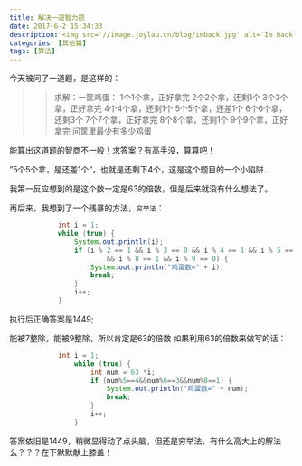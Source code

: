 ```yaml
---
title: 解决一道智力题
date: 2017-6-2 15:34:33
description: <img src='//image.joylau.cn/blog/imback.jpg' alt='Im Back'></br>这一个多月都没有写过一篇文章,实在是这一个月的事情是太多了，买房、面试、项目加班、换工作，基本上时间都用完了。现在好了，到了新公司，前2天都很闲，是时候回来写点东西了.......
categories: [其他篇]
tags: [算法]
---
```


<!-- more -->
今天被问了一道题，是这样的：

>> 求解：一筐鸡蛋：
1个1个拿，正好拿完
2个2个拿，还剩1个
3个3个拿，正好拿完
4个4个拿，还剩1个
5个5个拿，还差1个
6个6个拿，还剩3个
7个7个拿，正好拿完
8个8个拿，还剩1个
9个9个拿，正好拿完
问筐里最少有多少鸡蛋

能算出这道题的智商不一般！求答案？有高手没，算算吧！

”5个5个拿，是还差1个“，也就是还剩下4个，这是这个题目的一个小陷阱…


我第一反应想到的是这个数一定是63的倍数，但是后来就没有什么想法了。


再后来，我想到了一个残暴的方法，`穷举法`：
``` java
            int i = 1;
            while (true) {
                System.out.println(i);
                if (i % 2 == 1 && i % 3 == 0 && i % 4 == 1 && i % 5 == 4 && i % 6 == 3 && i % 7 == 0
                        && i % 8 == 1 && i % 9 == 0) {
                    System.out.println("鸡蛋数=" + i);
                    break;
                }
                i++;
            }
```

执行后正确答案是1449;


能被7整除，能被9整除，所以肯定是63的倍数
如果利用63的倍数来做写的话：
``` java 
            int i = 1;
                while (true) {
                    int num = 63 *i;
                    if (num%5==4&&num%6==3&&num%8==1) {
                        System.out.println("鸡蛋数=" + num);
                        break;
                    }
                    i++;
                }
```


答案依旧是1449，稍微显得动了点头脑，但还是穷举法，有什么高大上的解法么？？？在下默默献上膝盖！